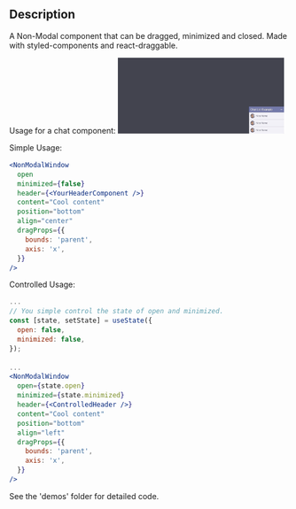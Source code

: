 ## Description

A Non-Modal component that can be dragged, minimized and closed. 
Made with styled-components and react-draggable.

Usage for a chat component: 
<img src="imgs/simple-idea.gif" width="300">

Simple Usage:
```jsx
<NonModalWindow
  open
  minimized={false}
  header={<YourHeaderComponent />}
  content="Cool content"
  position="bottom"
  align="center"
  dragProps={{
    bounds: 'parent',
    axis: 'x',
  }}
/>
```

Controlled Usage:

```jsx
...
// You simple control the state of open and minimized.
const [state, setState] = useState({
  open: false,
  minimized: false,
});

...
<NonModalWindow
  open={state.open}
  minimized={state.minimized}
  header={<ControlledHeader />}
  content="Cool content"
  position="bottom"
  align="left"
  dragProps={{
    bounds: 'parent',
    axis: 'x',
  }}
/>
```

See the 'demos' folder for detailed code.